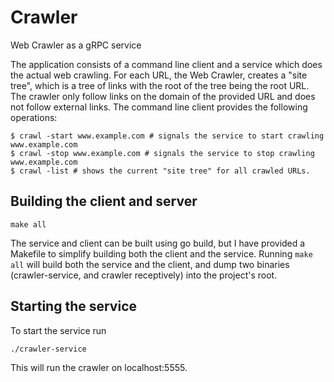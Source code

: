 # Crawler
Web Crawler as a gRPC service

The application consists of a command line client and a service which does the actual web crawling. For each URL, the
Web Crawler, creates a "site tree", which is a tree of links with the root of
the tree being the root URL. The crawler only follow links on the 
domain of the provided URL and does not follow external links.
The command line client provides the following operations:
```shell
$ crawl -start www.example.com # signals the service to start crawling www.example.com
$ crawl -stop www.example.com # signals the service to stop crawling www.example.com
$ crawl -list # shows the current "site tree" for all crawled URLs.
```

## Building the client and server
```shell
make all
```
The service and client can be built using go build, but I have provided a
Makefile to simplify building both the client and the service. Running `make
all` will build both the service and the client, and dump two binaries
(crawler-service, and crawler receptively) into the
project's root.

## Starting the service
To start the service run

```shell
./crawler-service
```

This will run the crawler on localhost:5555.
